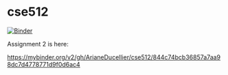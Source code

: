 # cse512

[![Binder](https://mybinder.org/badge_logo.svg)](https://mybinder.org/v2/gh/ArianeDucellier/cse512/HEAD)

Assignment 2 is here:

https://mybinder.org/v2/gh/ArianeDucellier/cse512/844c74bcb36857a7aa98dc7d4778771d9f0d6ac4
